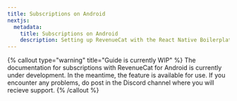 ```yaml
---
title: Subscriptions on Android
nextjs:
  metadata:
    title: Subscriptions on Android
    description: Setting up RevenueCat with the React Native Boilerplate
---
```


{% callout type="warning" title="Guide is currently WIP" %}
The documentation for subscriptions with RevenueCat for Android is currently under development. In the meantime, the feature is available for use. If you encounter any problems, do post in the Discord channel where you will recieve support.
{% /callout %}
